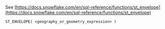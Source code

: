 See [https://docs.snowflake.com/en/sql-reference/functions/st_envelope](https://docs.snowflake.com/en/sql-reference/functions/st_envelope)
```
ST_ENVELOPE( <geography_or_geometry_expression> )
```
